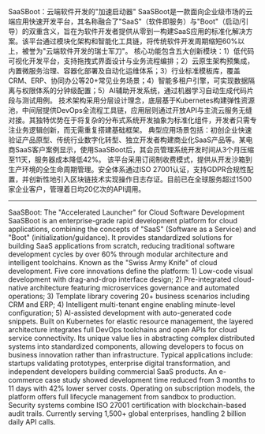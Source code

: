 
SaaSBoot：云端软件开发的"加速启动器"
SaaSBoot是一款面向企业级市场的云端应用快速开发平台，其名称融合了"SaaS"（软件即服务）与"Boot"（启动/引导）的双重含义，旨在为软件开发者提供从零到一构建SaaS应用的标准化解决方案。该平台通过模块化架构和智能化工具链，将传统软件开发周期缩短60%以上，被誉为"云端软件开发的瑞士军刀"。
核心功能包含五大创新模块：1）低代码可视化开发平台，支持拖拽式界面设计与业务流程编排；2）云原生架构预集成，内置微服务治理、容器化部署及自动化运维体系；3）行业标准模板库，覆盖CRM、ERP、协同办公等20+常见业务场景；4）智能多租户引擎，可实现数据隔离与权限体系的分钟级配置；5）AI辅助开发系统，通过机器学习自动生成代码片段与测试用例。
技术架构采用分层设计理念，底层基于Kubernetes构建弹性资源池，中间层提供DevOps全流程工具链，应用层则通过开放API与主流云服务无缝对接。其独特优势在于将复杂的分布式系统开发抽象为标准化组件，开发者只需专注业务逻辑创新，而无需重复搭建基础框架。
典型应用场景包括：初创企业快速验证产品原型、传统行业数字化转型、独立开发者构建商业化SaaS产品等。某电商SaaS客户案例显示，使用SaaSBoot后，其会员管理系统开发时间从3个月压缩至11天，服务器成本降低42%。
该平台采用订阅制收费模式，提供从开发沙箱到生产环境的全生命周期管理。安全体系通过ISO 27001认证，支持GDPR合规性配置，并创新性地引入区块链技术实现操作日志存证。目前已在全球服务超过1500家企业客户，管理着日均20亿次的API调用。

---------------------------------------------
SaaSBoot: The "Accelerated Launcher" for Cloud Software Development
SaaSBoot is an enterprise-grade rapid development platform for cloud applications, combining the concepts of "SaaS" (Software as a Service) and "Boot" (initialization/guidance). It provides standardized solutions for building SaaS applications from scratch, reducing traditional software development cycles by over 60% through modular architecture and intelligent toolchains. Known as the "Swiss Army Knife" of cloud development.
Five core innovations define the platform: 1) Low-code visual development with drag-and-drop interface design; 2) Pre-integrated cloud-native architecture featuring microservices governance and automated operations; 3) Template library covering 20+ business scenarios including CRM and ERP; 4) Intelligent multi-tenant engine enabling minute-level configuration; 5) AI-assisted development with auto-generated code snippets.
Built on Kubernetes for elastic resource management, the layered architecture integrates full DevOps toolchains and open APIs for cloud service connectivity. Its unique value lies in abstracting complex distributed systems into standardized components, allowing developers to focus on business innovation rather than infrastructure.
Typical applications include: startups validating prototypes, enterprise digital transformation, and independent developers building commercial SaaS products. An e-commerce case study showed development time reduced from 3 months to 11 days with 42% lower server costs.
Operating on subscription models, the platform offers full lifecycle management from sandbox to production. Security systems combine ISO 27001 certification with blockchain-based audit trails. Currently serving 1,500+ global enterprises, handling 2 billion daily API calls.
